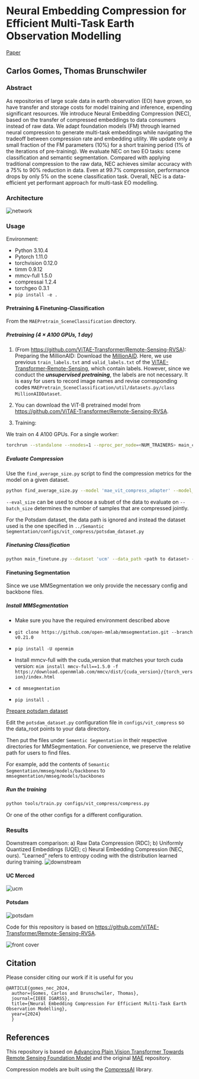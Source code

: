 # Neural Embedding Compression for Efficient Multi-Task Earth Observation Modelling

[Paper](https://arxiv.org/abs/2403.17886)

## Carlos Gomes, Thomas Brunschwiler

### Abstract

As repositories of large scale data in earth observation (EO) have grown, so have transfer and storage costs for model training and inference, expending significant resources. We introduce Neural Embedding Compression (NEC), based on the transfer of compressed embeddings to data consumers instead of raw data. We adapt foundation models (FM) through learned neural compression to generate multi-task embeddings while navigating the tradeoff between compression rate and embedding utility. We update only a small fraction of the FM parameters (10%) for a short training period (1% of the iterations of pre-training). We evaluate NEC on two EO tasks: scene classification and semantic segmentation. Compared with applying traditional compression to the raw data, NEC achieves similar accuracy with a 75% to 90% reduction in data. Even at 99.7% compression, performance drops by only 5% on the scene classification task. Overall, NEC is a data-efficient yet performant approach for multi-task EO modelling.

### Architecture

![network](images/Architecture_new.png)

### Usage

Environment:

- Python 3.10.4
- Pytorch 1.11.0
- torchvision 0.12.0
- timm 0.9.12
- mmcv-full 1.5.0
- compressai 1.2.4
- torchgeo 0.3.1
- `pip install -e .`

#### Pretraining & Finetuning-Classification

From the `MAEPretrain_SceneClassification` directory.

##### Pretraining (4 × A100 GPUs, 1 day)

1. (From https://github.com/ViTAE-Transformer/Remote-Sensing-RVSA): Preparing the MillionAID: Download the [MillionAID](https://captain-whu.github.io/DiRS/). Here, we use previous `train_labels.txt` and `valid_labels.txt` of the [ViTAE-Transformer-Remote-Sensing](https://github.com/ViTAE-Transformer/ViTAE-Transformer-Remote-Sensing), which contain labels. However, since we conduct the ***unsupervised pretraining***, the labels are not necessary. It is easy for users to record image names and revise corresponding codes `MAEPretrain_SceneClassification/util/datasets.py/class MillionAIDDataset`.

2. You can download the ViT-B pretrained model from https://github.com/ViTAE-Transformer/Remote-Sensing-RVSA.

3. Training:

We train on 4 A100 GPUs. For a single worker:

```sh
torchrun --standalone --nnodes=1 --nproc_per_node=<NUM_TRAINERS> main_compress.py --dataset 'millionAID' --model 'mae_vit_compress_adapter' --epochs 20 --warmup_epochs 0 --data_path <path_to_millionaid> --save_every_n_epochs 2 --num_workers 8 --ld 1e10 --finetune <path_to_pretrained_model> --output_dir <storage path> --log_dir <log storage path> --blr 1.5e-4 --weight_decay 0.05 --input_size 224 --batch_size 256
```

##### Evaluate Compression

Use the `find_average_size.py` script to find the compression metrics for the model on a given dataset.

```sh
python find_average_size.py --model 'mae_vit_compress_adapter' --model_path <path_to_model> --input_size <image_size> --dataset <ucm, MillionAid or potsdam> --entropy --data_path <data_path>
```

`--eval_size` can be used to choose a subset of the data to evaluate on
`--batch_size` determines the number of samples that are compressed jointly.

For the Potsdam dataset, the data path is ignored and instead the dataset used is the one specified in `../Semantic Segmentation/configs/vit_compress/potsdam_dataset.py`

##### Finetuning Classification

```sh
python main_finetune.py --dataset 'ucm' --data_path <path to dataset> --model 'vit_base_compressed' --epochs 400 --with_decoder --finetune <path to previously trained model weights> --input_size 256 --batch_size 32 --warmup_epochs 5 --blr 1e-3 --weight_decay 0.05 --split 20 --output_dir <storage path> --log_dir <log storage path>
```

#### Finetuning Segmentation

Since we use MMSegmentation we only provide the necessary config and backbone files.

##### Install MMSegmentation

- Make sure you have the required environment described above

- `git clone https://github.com/open-mmlab/mmsegmentation.git --branch v0.21.0`

- `pip install -U openmim`

- Install mmcv-full with the cuda_version that matches your torch cuda version: `mim install mmcv-full==1.5.0 -f https://download.openmmlab.com/mmcv/dist/{cuda_version}/{torch_version}/index.html`

- `cd mmsegmentation`

- `pip install .`

[Prepare potsdam dataset](https://mmsegmentation.readthedocs.io/en/0.x/dataset_prepare.html#isprs-potsdam)

Edit the `potsdam_dataset.py` configuration file in `configs/vit_compress` so the data_root points to your data directory.

Then put the files under `Sementic Segmentation` in their respective directories for MMSegmentation.
For convenience, we preserve the relative path for users to find files.

For example, add the contents of `Semantic Segmentation/mmseg/models/backbones` to `mmsegmentation/mmseg/models/backbones`

##### Run the training

```sh
python tools/train.py configs/vit_compress/compress.py
```

Or one of the other configs for a different configuration.

### Results

Downstream comparison: a) Raw Data Compression (RDC);  b) Uniformly Quantized Embeddings (UQE); c) Neural Embedding Compression (NEC, ours). "Learned" refers to entropy coding with the distribution learned during training.
![downstream](images/Downstream_new_new.png)

#### UC Merced

![ucm](images/Classification_accuracy_thick.png)

#### Potsdam

![potsdam](images/potsdam_plot_log_thick.png)

Code for this repository is based on https://github.com/ViTAE-Transformer/Remote-Sensing-RVSA.

![front cover](images/improved_front_page_med_l.png)




## Citation

Please consider citing our work if it is useful for you

```
@ARTICLE{gomes_nec_2024,
  author={Gomes, Carlos and Brunschwiler, Thomas},
  journal={IEEE IGARSS}, 
  title={Neural Embedding Compression For Efficient Multi-Task Earth Observation Modelling}, 
  year={2024}
  }
```

## References

This repository is based on [Advancing Plain Vision Transformer Towards Remote Sensing Foundation Model](https://github.com/ViTAE-Transformer/Remote-Sensing-RVSA) and the original [MAE](https://github.com/facebookresearch/mae) repository.

Compression models are built using the [CompressAI](https://github.com/InterDigitalInc/CompressAI/tree/master) library.
